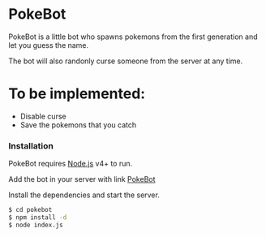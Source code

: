 # PokeBot

PokeBot is a little bot who spawns pokemons from the first generation and let you guess the name.

The bot will also randonly curse someone from the server at any time.

# To be implemented:

  - Disable curse 
  - Save the pokemons that you catch

### Installation

PokeBot requires [Node.js](https://nodejs.org/) v4+ to run.

Add the bot in your server with link [PokeBot](https://discordapp.com/oauth2/authorize?&client_id=717236422658228244&scope=bot&permissions=8)

Install the dependencies and start the server.

```sh
$ cd pokebot
$ npm install -d
$ node index.js
```
